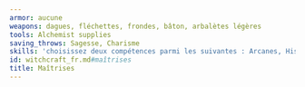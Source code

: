 ```yaml
---
armor: aucune
weapons: dagues, fléchettes, frondes, bâton, arbalètes légères
tools: Alchemist supplies
saving_throws: Sagesse, Charisme
skills: 'choisissez deux compétences parmi les suivantes : Arcanes, Histoire, Perspicacité, Investigation, Médecine, Religion'
id: witchcraft_fr.md#maîtrises
title: Maîtrises
---
```


